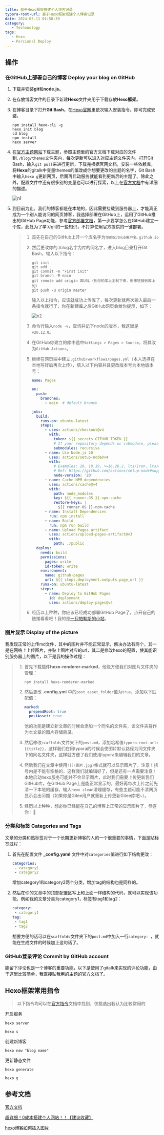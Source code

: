 ```yaml
---
title: 基于Hexo框架搭建个人博客记录
typora-root-url: 基于Hexo框架搭建个人博客记录
date: 2024-05-11 01:58:39
category: 
   - Techonology
tags: 
   - Hexo
   - Persional Deploy
---
```


## 操作

### 在GitHub上部署自己的博客 Deploy your blog on GitHub

1. 下载并安装**git**和**node.js**。

2. 在存放博客文件的目录下新建**Hexo**文件夹用于下载存放**Hexo框架**。

3. 在博客目录下打开**Git Bash**，在[Hexo官网](https://hexo.io/zh-cn/index.html)里依次输入安装指令，即可完成安装。

   ```shell
   npm install hexo-cli -g
   hexo init blog
   cd blog
   npm install
   hexo server
   ```

4. 在[官方主题网站](https://hexo.io/themes/)下载主题，参照主题里的官方文档下载对应的文件到`./blog/themes`文件夹内，每次更新可以进入对应主题文件夹内，打开Git Bash，输入`git pull`来进行更新，下载完根据官网文档，安装一些依赖库，将**Hexo**的gitalk中变量themes的值改成你想要更改的主题的名字，Git Bash中输入`hexo g`更新网页，后面再启动服务就能看到更新后的主题了。除此之外，配置文件中还有很多别的变量也可以进行探索，以上在[官方文档](https://hexo.io/zh-cn/docs/)中有详细的描述。

   ![n1](n1.png )

5. 到目前为止，我们的博客都是在本地的，因此需要挂载到服务器上，才能真正成为一个别人能访问的网页博客，我选择部署在GitHub上，运用了GitHub推出的GitHub Page功能，参考[官方部署文档](https://hexo.io/zh-cn/docs/github-pages)，第一步要学怎么在GitHub建立一个库，此处为了学习git的一些知识，不打算使用官方提供的一键部署。

   > 1. 首先在自己的GitHub上开一个库名字为`你的GitHub用户名.github.io`
   >
   > 2. 然后更改你的./blog名字为库的同名字，进入blog目录打开Git Bash，输入以下指令：
   >
   >    ```shell
   >    git init
   >    git add .
   >    git commit -m "First init"
   >    git branch -M main
   >    git remote add origin 库URL（到你的库上复制下来，用来链接到库上的）
   >    git push -u origin master
   >    ```
   >
   >    输入以上指令，应该就成功上传库了，每次更新就再次输入最后一条指令就行了，你在新建库之后GitHub网页会给你提示，如下：
   >
   >    ![n2](n2.png)
   >
   > 3. 命令行输入`node -v`，查询并记下node的版本，我这里是`v20.12.0`。
   >
   > 4. 在GitHub你建立的库中选中`Settings > Pages > Source`，将其改为`GitHub Actions`。
   >
   > 5. 继续在网页端中建立`.github/workflows/pages.yml`（本人选择在本地写好后再次上传），填入以下内容并且更改版本号为本地版本号：
   >
   >    ```yaml
   >    name: Pages
   >    
   >    on:
   >      push:
   >        branches:
   >          - main  # default branch
   >    
   >    jobs:
   >      build:
   >        runs-on: ubuntu-latest
   >        steps:
   >          - uses: actions/checkout@v4
   >            with:
   >              token: ${{ secrets.GITHUB_TOKEN }}
   >              # If your repository depends on submodule, please see: https://github.com/actions/checkout
   >              submodules: recursive
   >          - name: Use Node.js 20
   >            uses: actions/setup-node@v4
   >            with:
   >              # Examples: 20, 18.19, >=16.20.2, lts/Iron, lts/Hydrogen, *, latest, current, node
   >              # Ref: https://github.com/actions/setup-node#supported-version-syntax
   >              node-version: '20'
   >          - name: Cache NPM dependencies
   >            uses: actions/cache@v4
   >            with:
   >              path: node_modules
   >              key: ${{ runner.OS }}-npm-cache
   >              restore-keys: |
   >                ${{ runner.OS }}-npm-cache
   >          - name: Install Dependencies
   >            run: npm install
   >          - name: Build
   >            run: npm run build
   >          - name: Upload Pages artifact
   >            uses: actions/upload-pages-artifact@v3
   >            with:
   >              path: ./public
   >      deploy:
   >        needs: build
   >        permissions:
   >          pages: write
   >          id-token: write
   >        environment:
   >          name: github-pages
   >          url: ${{ steps.deployment.outputs.page_url }}
   >        runs-on: ubuntu-latest
   >        steps:
   >          - name: Deploy to GitHub Pages
   >            id: deployment
   >            uses: actions/deploy-pages@v4
   >    ```
   >
   > 6. 经历以上种种，你应该已经成功部署GitHub Page了，点开自己的链接看看吧！我的是[一只帕勒斯的小站](https://aplas-plus.github.io/)。

### 图片显示 Display of the picture

我发现正常的上传md文件，其中的图片并不能正常显示，解决办法有两个，其一是在网络上上传图片，并贴上图片对应的url，其二是修改hexo的配置，使其能识别服务器上的图片，以下是我的操作过程：

> 1. 首先下载插件**hexo-renderer-marked**，他能方便我们对图片文件夹的管理：
>
>    `npm install hexo-renderer-marked`
>
> 2. 然后更改 **.config.yml** 中的`post_asset_folder`值为`true`，添加以下匹配值：
>
>    ```yaml
>    marked:
>      prependRoot: true
>      postAsset: true
>    ```
>
>    他的功能是建立新文章的时候会添加一个同名的文件夹，该文件夹将作为本文章的图片存储目录。
>
> 3. 然后修改`scaffolds`文件夹下的`post.md`，添加哈希值`typora-root-url: {{title}}`，这样我们在用typora的时候会使图片默认路径为同文件夹下的同名文件夹，这样就方便了我们使用typora来编辑我们的文章。
>
> 4. 然后我们在文章中使用`![](图片.jpg)`格式就可以显示图片了，注意！括号内是不能有空格的，这样我们就编辑好了，但是还有一点需要注意！本地启动hexo服务可能并不会显示图片，此时我们需要上传更新我们GitHub库，在GitHub Page上是能正常显示的，最好再每次上传之前先清一下本地的缓存，输入`hexo clean`清理缓存，有些主题可能不清网页显示会出问题（如果你是Gitee用户就重新上传更新Gitee库吧~）。
>
> 5. 经历以上种种，想必你已经能在自己的博客上正常的显示图片了，恭喜你！🫡

### 分类和标签 Categories and Tags

文章的分类和贴标签对于一个长期更新博客的人的一个很重要的事情，下面是贴标签过程：

1. 首先在配置文件 **_config.yaml** 文件中对`categories`值进行如下结构更改：

   ```yaml
   categories:
   	- category1
   	- category2
   ```

   增加category1和category2两个分类，增加tag的结构也是同样的。

2. 然后在你的文章中的顶部配置区写上和上面一样结构的代码，就可以实现该功能，例如我的文章分类为category1，标签有tag1和tag2：

   ```yaml
   category:
   	- category1
   tag:
   	- tag1
   	- tag2
   ```

   想要方便的话可以在`scaffolds`文件夹下的`post.md`中加入一行`category: `，就能在生成文件的时候加上这句话了。

   

### GitHub登录评论 Commit by GitHub account

能留下评论也是一个博客的重要功能，以下是使用了gitalk来实现的评论功能，由于这里比较简单，我直接贴我用的主题的[官方文档](https://redefine-docs.ohevan.com/posts/comment)了。



## Hexo框架常用指令

> 以下指令均可以在[官方指令](https://hexo.io/zh-cn/docs/commands)文档中找到，仅挑选出我认为比较常用的

开启服务

`hexo server`

`hexo s`

创建新博客

`hexo new "blog name"`

更新静态文件

`hexo generate`

`hexo g`



## 参考文档

[官方文档](https://hexo.io/zh-cn/docs/)

[超详细！0成本搭建个人网站！！【建议收藏】](https://www.bilibili.com/video/BV1ts4y1f7Gu/?spm_id_from=333.788.recommend_more_video.-1&vd_source=99294a2a1c5504f559670de616463ae4)

[hexo博客如何插入图片](https://zhuanlan.zhihu.com/p/265077468)
